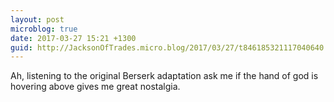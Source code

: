 ```yaml
---
layout: post
microblog: true
date: 2017-03-27 15:21 +1300
guid: http://JacksonOfTrades.micro.blog/2017/03/27/t846185321117040640.html
---
```

Ah, listening to the original Berserk adaptation ask me if the hand of god is hovering above gives me great nostalgia.
